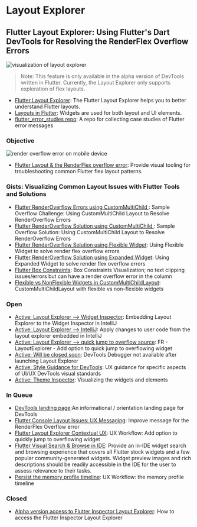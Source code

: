 
# Layout Explorer
## Flutter Layout Explorer:  Using Flutter's Dart DevTools for Resolving the RenderFlex Overflow Errors 
 ![visualization of layout explorer](http://www.feliciachamberlain.com/flutter/devtools/layout-explorer-logo-diagram.png)
 
 >Note: This feature is only available in the alpha version of DevTools written in Flutter. Currently, the Layout Explorer only supports exploration of flex layouts.

* [Flutter Layout Explorer](https://flutter.dev/docs/development/tools/devtools/inspector#using-the-layout-explorer): The Flutter Layout Explorer helps you to better understand Flutter layouts.
* [Layouts in Flutter](https://flutter.dev/docs/development/ui/layout): Widgets are used for both layout and UI elements.
* [flutter_error_studies repo](https://github.com/InMatrix/flutter_error_studies): A repo for collecting case studies of Flutter error messages

### Objective
![render overflow error on mobile device](http://www.feliciachamberlain.com/flutter/devtools/flutter-overflow-issue-phone.png)

* [Flutter Layout & the  RenderFlex overflow error](https://github.com/flutter/flutter-intellij/issues/4089): Provide visual tooling for troubleshooting common Flutter flex layout patterns.


### Gists:  Visualizing Common Layout Issues with Flutter Tools and Solutions
* [Flutter RenderOverflow Errors using CustomMultiChild ](https://gist.github.com/raison00/b11a9a7dedf70500d9fb8bd215d86de6): Sample Overflow Challenge: Using CustomMultiChild Layout to Resolve RenderOverflow Errors
* [Flutter RenderOverflow Solution using CustomMultiChild ](https://gist.github.com/raison00/fb4ce93653187da22f9cfdb9eab7af52): Sample Overflow Solution: Using CustomMultiChild Layout to Resolve RenderOverflow Errors
* [Flutter RenderOverflow Solution using Flexible Widget](https://gist.github.com/raison00/679ad092bdfd5979e766507c1dc7a0e9): Using Flexible Widget to solve render flex overflow errors
* [Flutter RenderOverflow Solution using Expanded Widget](https://gist.github.com/raison00/27f6302019514b0c5f8150f9fdfa6a88): Using Expanded Widget to solve render flex overflow errors
* [Flutter Box Constraints](https://gist.github.com/raison00/311b04d2898178f14766675673dfa16a): Box Constraints Visualization; no text clipping issues/errors but can have a render overflow error in the column
* [Flexible vs NonFlexible Widgets in CustomMultiChildLayout](https://gist.github.com/raison00/2ebedc6a99cd8b5bbe68d6689a4223c8): CustomMultiChildLayout with flexible vs non-flexible widgets

### Open
* [Active: Layout Explorer --> Widget Inspector](https://github.com/flutter/flutter-intellij/issues/4511): Embedding Layout Explorer to the Widget Inspector in IntelliJ
* [Active: Layout Explorer --> IntelliJ](https://github.com/flutter/flutter-intellij/issues/4512): Apply changes to user code from the layout explorer embedded in IntelliJ
* [Active: Layout Explorer --> quick jump to overflow source](https://github.com/flutter/devtools/issues/1546): FR - LayoutExplorer - Add option to quick jump to overflowing widget
* [Active: Will be closed soon](https://github.com/flutter/devtools/issues/1590): DevTools Debugger not available after launching Layout Explorer
* [Active: Style Guidance for DevTools](https://github.com/flutter/devtools/pull/1847): UX guidance for specific aspects of UI/UX DevTools visual standards
* [Active: Theme Inspector](https://github.com/flutter/devtools/issues/483): Visualizing the widgets and elements

### In Queue 
* [DevTools landing page](https://github.com/flutter/devtools/issues/433):An informational / orientation landing page for DevTools
* [Flutter Console Layout Issues: UX Messaging](https://github.com/flutter/flutter/issues/41149): Improve message for the RenderFlex Overflow error
* [Flutter Layout Explorer Contextual UX](https://github.com/flutter/devtools/issues/1546): UX Workflow: Add option to quickly jump to overflowing widget
* [Flutter Visual Search & Browse in IDE](https://github.com/flutter/flutter-intellij/issues/4081): Provide an in-IDE widget search and browsing experience that covers all Flutter stock widgets and a few popular community-generated widgets. Widget preview images and rich descriptions should be readily accessible in the IDE for the user to assess relevance to their tasks.
* [Persist the memory profile timeline](https://github.com/flutter/flutter/issues/44013#issuecomment-596662684): UX Workflow: the memory profile timeline






### Closed
* [Alpha version access to Flutter Inspector Layout Explorer](https://github.com/flutter/devtools/issues/1481): How to access the Flutter Inspector Layout Explorer
